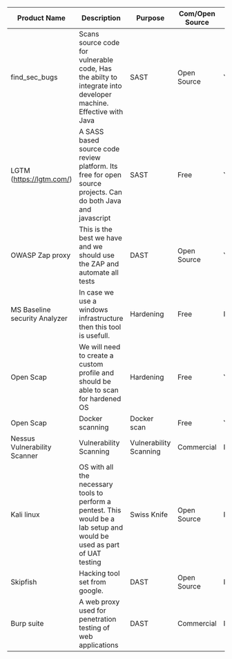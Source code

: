 | Product Name | Description | Purpose | Com/Open Source | CI |
|--------------|-------------|---------|-----------------|----|
| find_sec_bugs | Scans source code for vulnerable code, Has the abilty to integrate into developer machine. Effective with Java | SAST | Open Source | Yes |
|LGTM (https://lgtm.com/)|	A SASS based source code review platform. Its free for open source projects. Can do both Java and javascript|	SAST|	Free|	Yes|
|OWASP Zap proxy|	This is the best we have and we should use the ZAP and automate all tests|	DAST|	Open Source|	Yes|
|MS Baseline security Analyzer	|In case we use a windows infrastructure then this tool is usefull.|	Hardening|	Free|	No|
|Open Scap|	We will need to create a custom profile and should be able to scan for hardened OS|	Hardening|	Free|	Yes|
|Open Scap|	Docker scanning|	Docker scan|	Free|	Yes|
|Nessus Vulnerability Scanner	|Vulnerability Scanning	|Vulnerability Scanning|	Commercial|	No|
|Kali linux|	OS with all the necessary tools to perform a pentest. This would be a lab setup and would be used as part of UAT testing|	Swiss Knife|	Open Source|	No|
|Skipfish|	Hacking tool set from google.| 	DAST|	Open Source|	No|
|Burp suite|	A web proxy used for penetration testing of web applications|	DAST|	Commercial|	No|